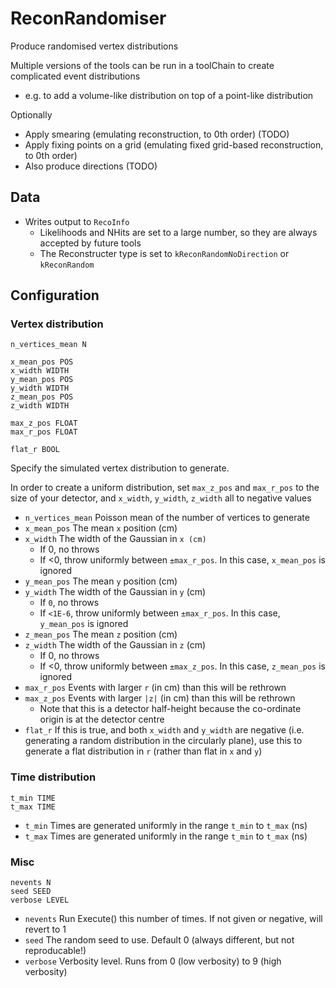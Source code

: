 # ReconRandomiser

Produce randomised vertex distributions

Multiple versions of the tools can be run in a toolChain to create complicated event distributions
* e.g. to add a volume-like distribution on top of a point-like distribution

Optionally
* Apply smearing (emulating reconstruction, to 0th order) (TODO)
* Apply fixing points on a grid (emulating fixed grid-based reconstruction, to 0th order)
* Also produce directions (TODO)

## Data

* Writes output to `RecoInfo`
  * Likelihoods and NHits are set to a large number, so they are always accepted by future tools
  * The Reconstructer type is set to `kReconRandomNoDirection` or `kReconRandom`



## Configuration

### Vertex distribution
```
n_vertices_mean N

x_mean_pos POS
x_width WIDTH
y_mean_pos POS
y_width WIDTH
z_mean_pos POS
z_width WIDTH

max_z_pos FLOAT
max_r_pos FLOAT

flat_r BOOL
```

Specify the simulated vertex distribution to generate.

In order to create a uniform distribution, set `max_z_pos` and `max_r_pos` to the size of your detector, and `x_width`, `y_width`, `z_width` all to negative values
* `n_vertices_mean` Poisson mean of the number of vertices to generate
* `x_mean_pos` The mean `x` position (cm)
* `x_width` The width of the Gaussian in `x (cm)`
  * If 0, no throws
  * If <0, throw uniformly between `±max_r_pos`. In this case, `x_mean_pos` is ignored
* `y_mean_pos` The mean `y` position (cm)
* `y_width` The width of the Gaussian in `y` (cm)
  * If `0`, no throws
  * If `<1E-6`, throw uniformly between `±max_r_pos`. In this case, `y_mean_pos` is ignored
* `z_mean_pos` The mean `z` position (cm)
* `z_width` The width of the Gaussian in `z` (cm)
  * If 0, no throws
  * If <0, throw uniformly between `±max_z_pos`. In this case, `z_mean_pos` is ignored
* `max_r_pos` Events with larger `r` (in cm) than this will be rethrown
* `max_z_pos` Events with larger `|z|` (in cm) than this will be rethrown
  * Note that this is a detector half-height because the co-ordinate origin is at the detector centre
* `flat_r` If this is true, and both `x_width` and `y_width` are negative (i.e. generating a random distribution in the circularly plane), use this to generate a flat distribution in `r` (rather than flat in `x` and `y`)

### Time distribution
```
t_min TIME
t_max TIME
```
* `t_min` Times are generated uniformly in the range `t_min` to `t_max` (ns)
* `t_max` Times are generated uniformly in the range `t_min` to `t_max` (ns)

### Misc
```
nevents N
seed SEED
verbose LEVEL
```
* `nevents` Run Execute() this number of times. If not given or negative, will revert to 1
* `seed` The random seed to use. Default 0 (always different, but not reproducable!)
* `verbose` Verbosity level. Runs from 0 (low verbosity) to 9 (high verbosity)
